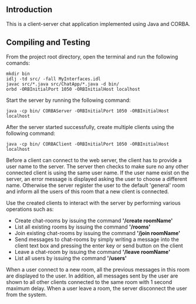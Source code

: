 ## Introduction
This is a client-server chat application implemented using Java and CORBA.

## Compiling and Testing
From the project root directory, open the terminal and run the following comands:
    
    mkdir bin
    idlj -td src/ -fall MyInterfaces.idl
    javac src/*.java src/ChatApp/*.java -d bin/
    orbd -ORBInitialPort 1050 -ORBInitialHost localhost

Start the server by running the following command:

    java -cp bin/ CORBAServer -ORBInitialPort 1050 -ORBInitialHost localhost

After the server started successfully, create multiple clients using the following command:

    java -cp bin/ CORBAClient -ORBInitialPort 1050 -ORBInitialHost localhost

Before a client can connect to the web server, the client has to provide a user name to the server. The server then checks to make sure no any other connected client is using the  same user name. If the user name exist on the server, an error message is displayed asking the user to choose a different name. Otherwise the server register the user to the default 'general' room and inform all the users of this room that a new client is connected.

Use the created clients to interact with the server by performing various operations such as:

  * Create chat-rooms by issuing the command **'/create roomName'**
  * List all existing rooms by issuing the command **'/rooms'**
  * Join existing chat-rooms by issuing the command **'/join roomName'**
  * Send messages to chat-rooms by simply writing a message into the client text box and pressing the enter key or send button on the client
  * Leave a chat-room by issuing the command **'/leave roomName'**
  * List all users by issuing the command **'/users'**

When a user connect to a new room, all the previous messages in this room are displayed to the user. In addition, all messages sent by the user are shown to all other clients connected to the same room with 1 second maximum delay. When a user leave a room, the server disconnect the user from the system.
